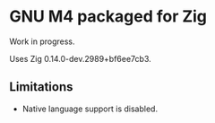 # GNU M4 packaged for Zig

Work in progress.

Uses Zig 0.14.0-dev.2989+bf6ee7cb3.

## Limitations

- Native language support is disabled.
